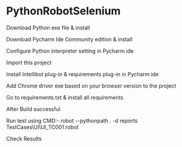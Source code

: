 # PythonRobotSelenium

Download Python exe file & install

Download Pycharm Ide Community edition & install

Configure Python interpreter setting in Pycharm ide

Import this project

Install Intellibot plug-in & requirements plug-in in Pycharm ide 

Add Chrome driver exe based on your browser version to the project 

Go to requirements.txt & install all requirements




After Build successful

Run test using CMD:- robot --pythonpath . -d reports TestCases\UI\UI_TC001.robot

Check Results
